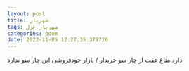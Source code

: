 ```yaml
---
layout: post
title: شهریار
tags: شهریار غزل
categories: poem
date: 2022-11-05 12:27:35.379726
---
```


دارد متاع عفت از چار سو خریدار / بازار خودفروشی این چار سو ندارد
